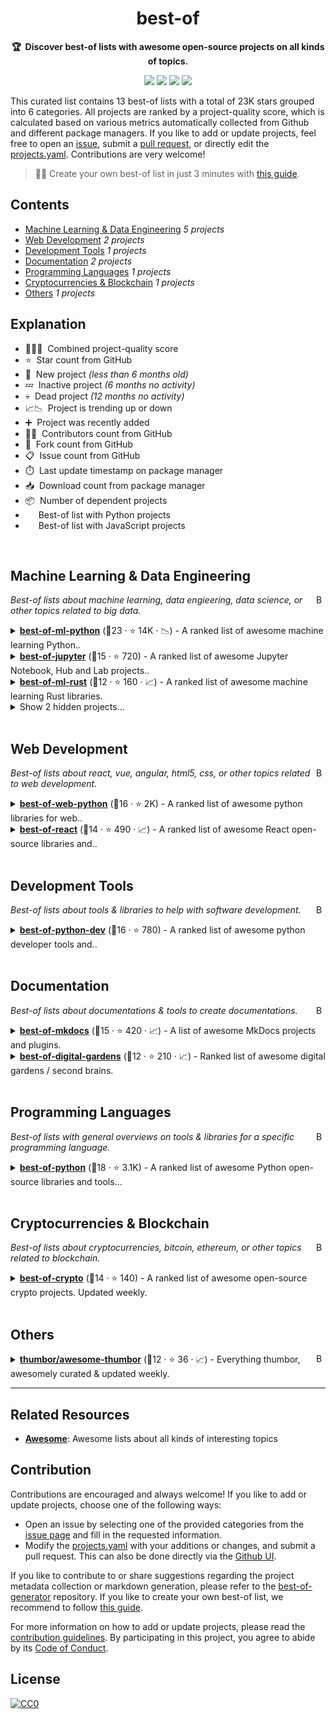 <!-- markdownlint-disable -->
<h1 align="center">
    best-of
    <br>
</h1>

<p align="center">
    <strong>🏆&nbsp; Discover best-of lists with awesome open-source projects on all kinds of topics.</strong>
</p>

<p align="center">
    <a href="https://best-of.org" title="Best-of Badge"><img src="http://bit.ly/3o3EHNN"></a>
    <a href="#Contents" title="Project Count"><img src="https://img.shields.io/badge/projects-13-blue.svg?color=5ac4bf"></a>
    <a href="#Contribution" title="Contributions are welcome"><img src="https://img.shields.io/badge/contributions-welcome-green.svg"></a>
    <a href="https://github.com/best-of-lists/best-of/releases" title="Best-of Updates"><img src="https://img.shields.io/github/release-date/best-of-lists/best-of?color=green&label=updated"></a>
</p>

This curated list contains 13 best-of lists with a total of 23K stars grouped into 6 categories. All projects are ranked by a project-quality score, which is calculated based on various metrics automatically collected from Github and different package managers. If you like to add or update projects, feel free to open an [issue](https://github.com/best-of-lists/best-of/issues/new/choose), submit a [pull request](https://github.com/best-of-lists/best-of/pulls), or directly edit the [projects.yaml](https://github.com/best-of-lists/best-of/edit/main/projects.yaml). Contributions are very welcome!

> 🧙‍♂️ Create your own best-of list in just 3 minutes with [this guide](https://github.com/best-of-lists/best-of/blob/main/create-best-of-list.md).

## Contents

- [Machine Learning & Data Engineering](#machine-learning--data-engineering) _5 projects_
- [Web Development](#web-development) _2 projects_
- [Development Tools](#development-tools) _1 projects_
- [Documentation](#documentation) _2 projects_
- [Programming Languages](#programming-languages) _1 projects_
- [Cryptocurrencies & Blockchain](#cryptocurrencies--blockchain) _1 projects_
- [Others](#others) _1 projects_

## Explanation
- 🥇🥈🥉&nbsp; Combined project-quality score
- ⭐️&nbsp; Star count from GitHub
- 🐣&nbsp; New project _(less than 6 months old)_
- 💤&nbsp; Inactive project _(6 months no activity)_
- 💀&nbsp; Dead project _(12 months no activity)_
- 📈📉&nbsp; Project is trending up or down
- ➕&nbsp; Project was recently added
- 👨‍💻&nbsp; Contributors count from GitHub
- 🔀&nbsp; Fork count from GitHub
- 📋&nbsp; Issue count from GitHub
- ⏱️&nbsp; Last update timestamp on package manager
- 📥&nbsp; Download count from package manager
- 📦&nbsp; Number of dependent projects
- <img src="https://www.python.org/static/favicon.ico" style="display:inline;" width="13" height="13">&nbsp; Best-of list with Python projects
- <img src="https://cdn.icon-icons.com/icons2/2108/PNG/512/javascript_icon_130900.png" style="display:inline;" width="13" height="13">&nbsp; Best-of list with JavaScript projects

<br>

## Machine Learning & Data Engineering

<a href="#contents"><img align="right" width="15" height="15" src="https://git.io/JtehR" alt="Back to top"></a>

_Best-of lists about machine learning, data engieering, data science, or other topics related to big data._

<details><summary><b><a href="https://github.com/ml-tooling/best-of-ml-python">best-of-ml-python</a></b> (🥇23 ·  ⭐ 14K · 📉) - A ranked list of awesome machine learning Python.. <code><img src="https://www.python.org/static/favicon.ico" style="display:inline;" width="13" height="13"></code></summary>

- [GitHub](https://github.com/ml-tooling/best-of-ml-python) (👨‍💻 42 · 🔀 2.1K · 📋 48 - 31% open · ⏱️ 07.09.2023):

	```
	git clone https://github.com/ml-tooling/best-of-ml-python
	```
</details>
<details><summary><b><a href="https://github.com/ml-tooling/best-of-jupyter">best-of-jupyter</a></b> (🥈15 ·  ⭐ 720) - A ranked list of awesome Jupyter Notebook, Hub and Lab projects.. <code><img src="https://www.python.org/static/favicon.ico" style="display:inline;" width="13" height="13"></code></summary>

- [GitHub](https://github.com/ml-tooling/best-of-jupyter) (👨‍💻 11 · 🔀 65 · ⏱️ 07.09.2023):

	```
	git clone https://github.com/ml-tooling/best-of-jupyter
	```
</details>
<details><summary><b><a href="https://github.com/e-tornike/best-of-ml-rust">best-of-ml-rust</a></b> (🥉12 ·  ⭐ 160 · 📈) - A ranked list of awesome machine learning Rust libraries.</summary>

- [GitHub](https://github.com/e-tornike/best-of-ml-rust) (👨‍💻 2 · 🔀 3 · ⏱️ 08.08.2023):

	```
	git clone https://github.com/e-tornike/best-of-ml-rust
	```
</details>
<details><summary>Show 2 hidden projects...</summary>

- <b><a href="https://github.com/jrieke/best-of-streamlit">best-of-streamlit</a></b> (🥉12 ·  ⭐ 730 · 💀) - A ranked gallery of awesome streamlit apps built by the.. <code><img src="https://www.python.org/static/favicon.ico" style="display:inline;" width="13" height="13"></code>
- <b><a href="https://github.com/e-tornike/best-of-ml-julia">best-of-ml-julia</a></b> (🥉5 ·  ⭐ 10 · 💀) - A ranked list of awesome machine learning Julia libraries.
</details>
<br>

## Web Development

<a href="#contents"><img align="right" width="15" height="15" src="https://git.io/JtehR" alt="Back to top"></a>

_Best-of lists about react, vue, angular, html5, css, or other topics related to web development._

<details><summary><b><a href="https://github.com/ml-tooling/best-of-web-python">best-of-web-python</a></b> (🥇16 ·  ⭐ 2K) - A ranked list of awesome python libraries for web.. <code><img src="https://www.python.org/static/favicon.ico" style="display:inline;" width="13" height="13"></code></summary>

- [GitHub](https://github.com/ml-tooling/best-of-web-python) (👨‍💻 12 · 🔀 150 · 📋 3 - 33% open · ⏱️ 07.09.2023):

	```
	git clone https://github.com/ml-tooling/best-of-web-python
	```
</details>
<details><summary><b><a href="https://github.com/LukasMasuch/best-of-react">best-of-react</a></b> (🥉14 ·  ⭐ 490 · 📈) - A ranked list of awesome React open-source libraries and.. <code><img src="https://cdn.icon-icons.com/icons2/2108/PNG/512/javascript_icon_130900.png" style="display:inline;" width="13" height="13"></code></summary>

- [GitHub](https://github.com/LukasMasuch/best-of-react) (👨‍💻 6 · 🔀 44 · ⏱️ 07.09.2023):

	```
	git clone https://github.com/lukasmasuch/best-of-react
	```
</details>
<br>

## Development Tools

<a href="#contents"><img align="right" width="15" height="15" src="https://git.io/JtehR" alt="Back to top"></a>

_Best-of lists about tools & libraries to help with software development._

<details><summary><b><a href="https://github.com/ml-tooling/best-of-python-dev">best-of-python-dev</a></b> (🥇16 ·  ⭐ 780) - A ranked list of awesome python developer tools and.. <code><img src="https://www.python.org/static/favicon.ico" style="display:inline;" width="13" height="13"></code></summary>

- [GitHub](https://github.com/ml-tooling/best-of-python-dev) (👨‍💻 7 · 🔀 38 · 📋 6 - 16% open · ⏱️ 07.09.2023):

	```
	git clone https://github.com/ml-tooling/best-of-python-dev
	```
</details>
<br>

## Documentation

<a href="#contents"><img align="right" width="15" height="15" src="https://git.io/JtehR" alt="Back to top"></a>

_Best-of lists about documentations & tools to create documentations._

<details><summary><b><a href="https://github.com/mkdocs/catalog">best-of-mkdocs</a></b> (🥇15 ·  ⭐ 420 · 📈) - A list of awesome MkDocs projects and plugins.</summary>

- [GitHub](https://github.com/mkdocs/catalog) (👨‍💻 14 · 🔀 21 · 📋 10 - 20% open · ⏱️ 04.09.2023):

	```
	git clone https://github.com/pawamoy/best-of-mkdocs
	```
</details>
<details><summary><b><a href="https://github.com/lyz-code/best-of-digital-gardens">best-of-digital-gardens</a></b> (🥉12 ·  ⭐ 210 · 📈) - Ranked list of awesome digital gardens / second brains.</summary>

- [GitHub](https://github.com/lyz-code/best-of-digital-gardens) (👨‍💻 14 · 🔀 14 · ⏱️ 06.09.2023):

	```
	git clone https://github.com/lyz-code/best-of-digital-gardens
	```
</details>
<br>

## Programming Languages

<a href="#contents"><img align="right" width="15" height="15" src="https://git.io/JtehR" alt="Back to top"></a>

_Best-of lists with general overviews on tools & libraries for a specific programming language._

<details><summary><b><a href="https://github.com/ml-tooling/best-of-python">best-of-python</a></b> (🥇18 ·  ⭐ 3.1K) - A ranked list of awesome Python open-source libraries and tools... <code><img src="https://www.python.org/static/favicon.ico" style="display:inline;" width="13" height="13"></code></summary>

- [GitHub](https://github.com/ml-tooling/best-of-python) (👨‍💻 11 · 🔀 220 · 📋 8 - 50% open · ⏱️ 07.09.2023):

	```
	git clone https://github.com/ml-tooling/best-of-python
	```
</details>
<br>

## Cryptocurrencies & Blockchain

<a href="#contents"><img align="right" width="15" height="15" src="https://git.io/JtehR" alt="Back to top"></a>

_Best-of lists about cryptocurrencies, bitcoin, ethereum, or other topics related to blockchain._

<details><summary><b><a href="https://github.com/LukasMasuch/best-of-crypto">best-of-crypto</a></b> (🥇14 ·  ⭐ 140) - A ranked list of awesome open-source crypto projects. Updated weekly.</summary>

- [GitHub](https://github.com/LukasMasuch/best-of-crypto) (👨‍💻 4 · 🔀 25 · ⏱️ 06.09.2023):

	```
	git clone https://github.com/lukasmasuch/best-of-crypto
	```
</details>
<br>

## Others

<a href="#contents"><img align="right" width="15" height="15" src="https://git.io/JtehR" alt="Back to top"></a>

<details><summary><b><a href="https://github.com/thumbor/awesome-thumbor">thumbor/awesome-thumbor</a></b> (🥇12 ·  ⭐ 36 · 📈) - Everything thumbor, awesomely curated & updated weekly.</summary>

- [GitHub](https://github.com/thumbor/awesome-thumbor) (👨‍💻 4 · 🔀 4 · ⏱️ 05.09.2023):

	```
	git clone https://github.com/thumbor/awesome-thumbor
	```
</details>

---

## Related Resources

- [**Awesome**](https://github.com/sindresorhus/awesome): Awesome lists about all kinds of interesting topics

## Contribution

Contributions are encouraged and always welcome! If you like to add or update projects, choose one of the following ways:

- Open an issue by selecting one of the provided categories from the [issue page](https://github.com/best-of-lists/best-of/issues/new/choose) and fill in the requested information.
- Modify the [projects.yaml](https://github.com/best-of-lists/best-of/blob/main/projects.yaml) with your additions or changes, and submit a pull request. This can also be done directly via the [Github UI](https://github.com/best-of-lists/best-of/edit/main/projects.yaml).

If you like to contribute to or share suggestions regarding the project metadata collection or markdown generation, please refer to the [best-of-generator](https://github.com/best-of-lists/best-of-generator) repository. If you like to create your own best-of list, we recommend to follow [this guide](https://github.com/best-of-lists/best-of/blob/main/create-best-of-list.md).

For more information on how to add or update projects, please read the [contribution guidelines](https://github.com/best-of-lists/best-of/blob/main/CONTRIBUTING.md). By participating in this project, you agree to abide by its [Code of Conduct](https://github.com/best-of-lists/best-of/blob/main/.github/CODE_OF_CONDUCT.md).

## License

[![CC0](https://mirrors.creativecommons.org/presskit/buttons/88x31/svg/by-sa.svg)](https://creativecommons.org/licenses/by-sa/4.0/)
